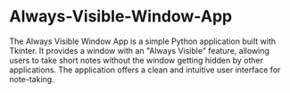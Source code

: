# Always-Visible-Window-App
The Always Visible Window App is a simple Python application built with Tkinter. It provides a window with an "Always Visible" feature, allowing users to take short notes without the window getting hidden by other applications. The application offers a clean and intuitive user interface for note-taking.
